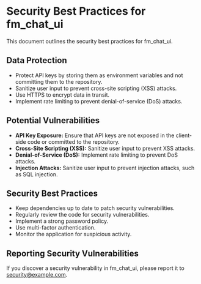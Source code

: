 # Security Best Practices for fm_chat_ui

This document outlines the security best practices for fm_chat_ui.

## Data Protection

*   Protect API keys by storing them as environment variables and not committing them to the repository.
*   Sanitize user input to prevent cross-site scripting (XSS) attacks.
*   Use HTTPS to encrypt data in transit.
*   Implement rate limiting to prevent denial-of-service (DoS) attacks.

## Potential Vulnerabilities

*   **API Key Exposure:** Ensure that API keys are not exposed in the client-side code or committed to the repository.
*   **Cross-Site Scripting (XSS):** Sanitize user input to prevent XSS attacks.
*   **Denial-of-Service (DoS):** Implement rate limiting to prevent DoS attacks.
*   **Injection Attacks:** Sanitize user input to prevent injection attacks, such as SQL injection.

## Security Best Practices

*   Keep dependencies up to date to patch security vulnerabilities.
*   Regularly review the code for security vulnerabilities.
*   Implement a strong password policy.
*   Use multi-factor authentication.
*   Monitor the application for suspicious activity.

## Reporting Security Vulnerabilities

If you discover a security vulnerability in fm_chat_ui, please report it to [security@example.com](mailto:security@example.com).